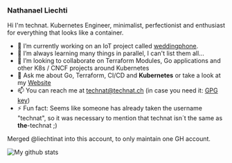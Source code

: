 ### Nathanael Liechti

Hi I'm technat. Kubernetes Engineer, minimalist, perfectionist and enthusiast for everything that looks like a container.

- 🔭 I’m currently working on an IoT project called [weddingphone](https://github.com/the-technat/weddingphone).
- 🌱 I’m always learning many things in parallel, I can't list them all...
- 💞️ I’m looking to collaborate on Terraform Modules, Go applications and other K8s / CNCF projects around Kubernetes
- 💬 Ask me about Go, Terraform, CI/CD and **Kubernetes** or take a look at my [Website](https://technat.ch)
- 📫 You can reach me at technat@technat.ch (in case you need it: [GPG key](https://keys.openpgp.org/vks/v1/by-fingerprint/DC199950E4517F14CBB68A8D22391B207DAD6969))
- ⚡ Fun fact: Seems like someone has already taken the username "technat", so it was necessary to mention that technat isn´t the same as **the**-technat ;)

Merged @liechtinat into this account, to only maintain one GH account.

![My github stats](https://github-readme-stats.vercel.app/api?username=the-technat&show_icons=true)
